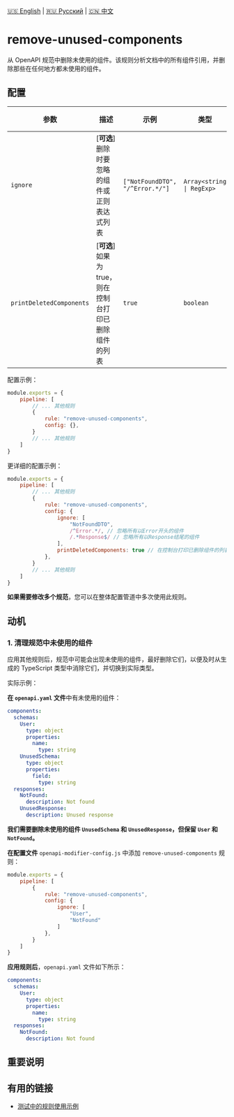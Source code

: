 [🇺🇸 English](./README.md) | [🇷🇺 Русский](./README-ru.md)  | [🇨🇳 中文](./README-zh.md)

# remove-unused-components

从 OpenAPI 规范中删除未使用的组件。该规则分析文档中的所有组件引用，并删除那些在任何地方都未使用的组件。



## 配置

| 参数    | 描述                          | 示例            | 类型              | 默认值 |
| -------- |-----------------------------------|-------------------|------------------------|-----------|
| `ignore`  | [**可选**] 删除时要忽略的组件或正则表达式列表 | `["NotFoundDTO", "/^Error.*/"]` | `Array<string \| RegExp>` | `[]` |
| `printDeletedComponents` | [**可选**] 如果为true，则在控制台打印已删除组件的列表 | `true` | `boolean` | `false` |

配置示例：

```js
module.exports = {
    pipeline: [
        // ... 其他规则
        {
            rule: "remove-unused-components",
            config: {},
        }
        // ... 其他规则
    ]
}
```

更详细的配置示例：

```js
module.exports = {
    pipeline: [
        // ... 其他规则
        {
            rule: "remove-unused-components",
            config: {
                ignore: [
                    "NotFoundDTO",
                    /^Error.*/, // 忽略所有以Error开头的组件
                    /.*Response$/ // 忽略所有以Response结尾的组件
                ],
                printDeletedComponents: true // 在控制台打印已删除组件的列表
            },
        }
        // ... 其他规则
    ]
}
```

**如果需要修改多个规范**，您可以在整体配置管道中多次使用此规则。

## 动机

<a name="custom_anchor_motivation_1"></a>
### 1. 清理规范中未使用的组件

应用其他规则后，规范中可能会出现未使用的组件，最好删除它们，以便及时从生成的 TypeScript 类型中消除它们，并切换到实际类型。

实际示例：

**在 `openapi.yaml` 文件**中有未使用的组件：

```yaml
components:
  schemas:
    User:
      type: object
      properties:
        name:
          type: string
    UnusedSchema:
      type: object
      properties:
        field:
          type: string
  responses:
    NotFound:
      description: Not found
    UnusedResponse:
      description: Unused response
```

**我们需要删除未使用的组件 `UnusedSchema` 和 `UnusedResponse`，但保留 `User` 和 `NotFound`。**

**在配置文件** `openapi-modifier-config.js` 中添加 `remove-unused-components` 规则：

```js
module.exports = {
    pipeline: [
        {
            rule: "remove-unused-components",
            config: {
                ignore: [
                    "User",
                    "NotFound"
                ]
            },
        }
    ]
}
```

**应用规则后**，`openapi.yaml` 文件如下所示：

```yaml
components:
  schemas:
    User:
      type: object
      properties:
        name:
          type: string
  responses:
    NotFound:
      description: Not found
```

## 重要说明



## 有用的链接

- [测试中的规则使用示例](./index.test.ts)  
 